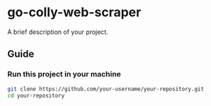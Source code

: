 # go-colly-web-scraper

A brief description of your project.

## Guide

### Run this project in your machine

```bash
git clone https://github.com/your-username/your-repository.git
cd your-repository

